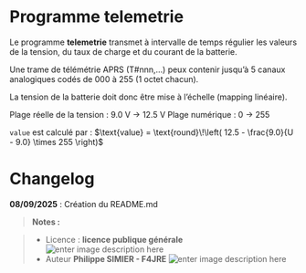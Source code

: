 ﻿# Programme telemetrie

Le programme **telemetrie** transmet à intervalle de temps régulier les valeurs de la tension, du taux de charge et du courant de la batterie.

Une trame de télémétrie APRS (T#nnn,...) peux contenir jusqu’à 5 canaux analogiques codés de 000 à 255 (1 octet chacun).

La tension de la batterie doit donc être mise à l’échelle (mapping linéaire).

Plage réelle de la tension  : 9.0 V → 12.5 V
Plage numérique : 0 → 255

`value` est calculé par :  $`\text{value} = \text{round}\!\left( 12.5 - \frac{9.0}{U - 9.0} \times 255 \right)`$



   
# Changelog

**08/09/2025** :  Création du README.md 

> **Notes :**


> - Licence : **licence publique générale** ![enter image description here](https://img.shields.io/badge/licence-GPL-green.svg)
> - Auteur  **Philippe SIMIER  - F4JRE**
>  ![enter image description here](https://img.shields.io/badge/built-passing-green.svg)
<!-- TOOLBOX 

Génération des badges : https://shields.io/
Génération de ce fichier : https://stackedit.io/editor#

